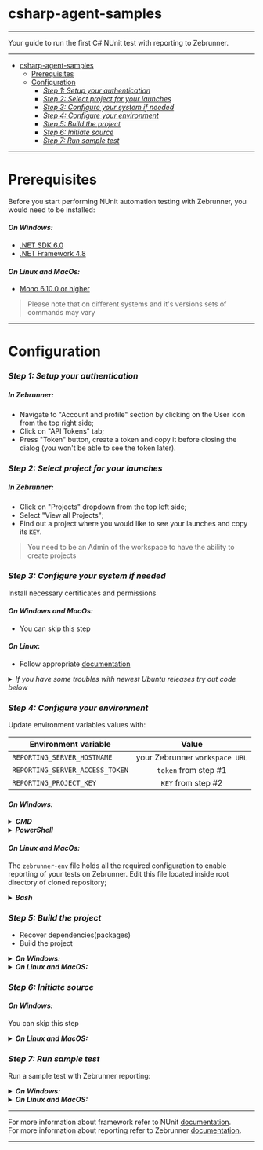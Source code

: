 # csharp-agent-samples

---
Your guide to run the first C# NUnit test with reporting to Zebrunner.

---

<!-- TOC -->
* [csharp-agent-samples](#csharp-agent-samples)
  * [Prerequisites](#prerequisites)
  * [Configuration](#configuration)
    * [_Step 1: Setup your authentication_](#step-1-setup-your-authentication)
    * [_Step 2: Select project for your launches_](#step-2-select-project-for-your-launches)
    * [_Step 3: Configure your system if needed_](#step-3-configure-your-system-if-needed)
    * [_Step 4: Configure your environment_](#step-4-configure-your-environment)
    * [_Step 5: Build the project_](#step-5-build-the-project)
    * [_Step 6: Initiate source_](#step-6-initiate-source)
    * [_Step 7: Run sample test_](#step-7-run-sample-test)
<!-- TOC -->

---

# Prerequisites

Before you start performing NUnit automation testing with Zebrunner, you would need to be installed:

#### _On Windows:_

- [.NET SDK 6.0](https://dotnet.microsoft.com/en-us/download/dotnet/6.0)
- [.NET Framework 4.8](https://dotnet.microsoft.com/en-us/download/dotnet-framework/net48)

#### _On Linux and MacOs:_

- [Mono 6.10.0 or higher](https://www.mono-project.com/download/stable/)

> Please note that on different systems and it's versions sets of commands may vary

---

# Configuration

### _Step 1: Setup your authentication_

##### _In Zebrunner:_

- Navigate to "Account and profile" section by clicking on the User icon from the top right side;
- Click on "API Tokens" tab;
- Press "Token" button, create a token and copy it before closing the dialog (you won't be able to see the token later).

### _Step 2: Select project for your launches_

##### _In Zebrunner:_

- Click on "Projects" dropdown from the top left side;
- Select "View all Projects";
- Find out a project where you would like to see your launches and copy its `KEY`.

> You need to be an Admin of the workspace to have the ability to create projects

### _Step 3: Configure your system if needed_

Install necessary certificates and permissions

#### _On Windows and MacOs:_

- You can skip this step

#### _On Linux_:

- Follow appropriate [documentation](https://www.mono-project.com/download/stable/#download-lin)

<details><summary style="font-style: italic">If you have some troubles with newest Ubuntu releases try out code below</summary><p>

```
sudo apt install -y gnupg ca-certificates; \
mkdir /root/.gnupg; \
sudo gpg --no-default-keyring --keyring gnupg-ring:/etc/apt/trusted.gpg.d/mono.gpg --keyserver keyserver.ubuntu.com --recv 3FA7E0328081BFF6A14DA29AA6A19B38D3D831EF &&
sudo chmod 644 /etc/apt/trusted.gpg.d/mono.gpg &&
echo "deb https://download.mono-project.com/repo/ubuntu stable-focal main" | sudo tee /etc/apt/sources.list.d/mono-official-stable.list &&
sudo apt update &&
echo Certificates installation finished
```

</p></details>

### _Step 4: Configure your environment_

Update environment variables values with:

| Environment variable            |             Value              |
|---------------------------------|:------------------------------:|
| `REPORTING_SERVER_HOSTNAME`     | your Zebrunner `workspace URL` |
| `REPORTING_SERVER_ACCESS_TOKEN` |      `token` from step #1      |
| `REPORTING_PROJECT_KEY`         |       `KEY` from step #2       |

#### _On Windows:_

<details><summary style="font-style: italic; font-weight: bold">CMD</summary><p>

```
set REPORTING_SERVER_HOSTNAME=_server_hostname_
set REPORTING_SERVER_ACCESS_TOKEN=_token_
set REPORTING_ENABLED=true
set REPORTING_PROJECT_KEY=_key_
set REPORTING_RUN_BUILD=0.0.0.1-SNAPSHOT
set REPORTING_RUN_ENVIRONMENT=DEMO_NUnit
```

</p></details>

<details><summary style="font-style: italic; font-weight: bold">PowerShell</summary><p>

```
$env:REPORTING_SERVER_HOSTNAME='_server_hostname_'
$env:REPORTING_SERVER_ACCESS_TOKEN='_token_'
$env:REPORTING_ENABLED='true'
$env:REPORTING_PROJECT_KEY='_key_'
$env:REPORTING_RUN_BUILD='0.0.0.1-SNAPSHOT'
$env:REPORTING_RUN_ENVIRONMENT='DEMO_NUnit'
```

</p></details>

#### _On Linux and MacOs:_

The `zebrunner-env` file holds all the required configuration to enable reporting of your tests on Zebrunner.
Edit this file located inside root directory of cloned repository;

<details><summary style="font-style: italic; font-weight: bold">Bash</summary><p>

```
#!/bin/bash
export REPORTING_SERVER_HOSTNAME=_server_hostname_
# demo token below is auto-generated and will expire in 60 minutes
export REPORTING_SERVER_ACCESS_TOKEN=_token_
export REPORTING_ENABLED=true
export REPORTING_PROJECT_KEY=_key_
export REPORTING_RUN_BUILD=0.0.0.1-SNAPSHOT
export REPORTING_RUN_ENVIRONMENT=DEMO_NUnit

alias nunit3-console="mono packages/nunit.consolerunner/3.16.3/tools/nunit3-console.exe"
PS1="[Zebrunner-env] $ "
```

</p></details>

### _Step 5: Build the project_

- Recover dependencies(packages)
- Build the project

<details><summary style="font-style: italic; font-weight: bold">On Windows:</summary><p>

```
dotnet restore --packages packages
dotnet build
```

</p></details>

<details><summary style="font-style: italic; font-weight: bold">On Linux and MacOS:</summary><p>

```
msbuild -t:restore,build /p:RestorePackagesPath=packages
```

</p></details>

### _Step 6: Initiate source_

#### _On Windows:_

You can skip this step

<details><summary style="font-style: italic; font-weight: bold">On Linux and MacOS:</summary><p>

```
source zebrunner-env
```
</p></details>

### _Step 7: Run sample test_

Run a sample test with Zebrunner reporting:

<details><summary style="font-style: italic; font-weight: bold">On Windows:</summary><p>

```
packages\nunit.consolerunner\3.16.3\tools\nunit3-console.exe bin\Debug\net48\nunit-demo-sample.dll --where name=SimpleTest
```

</p></details>

<details><summary style="font-style: italic; font-weight: bold">On Linux and MacOS:</summary><p>

```
nunit3-console bin/Debug/net48/nunit-demo-sample.dll --where name=SimpleTest
```

</p></details>

---

For more information about framework refer to NUnit [documentation](https://docs.nunit.org/).<br>
For more information about reporting refer to Zebrunner [documentation](https://zebrunner.com/documentation/reporting/nunit/).

---
